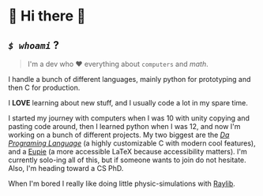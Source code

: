 
# 💜 Hi there 👋

## _`$ whoami`_ ?

> I'm a dev who ❤️ everything about `computers` and $math$.

I handle a bunch of different languages, mainly python for prototyping and then
C for production.

I **LOVE** learning about new stuff, and I usually code a lot in my spare time.

I started my journey with computers when I was 10 with unity copying and pasting code around,
then I learned python when I was 12, and now I'm working on a bunch of different projects.
My two biggest are the [_Da Programing Language_](https://github.com/TheDaProject) (a highly customizable C
with modern cool features), and a [Eupie](https://github.com/TheEupieProject) (a more accessible LaTeX because
accessibility matters). I'm currently solo-ing all of this, but if someone wants to join do not hesitate.
Also, I'm heading toward a CS PhD.

When I'm bored I really like doing little physic-simulations with [Raylib](https://github.com/raysan5/raylib).
